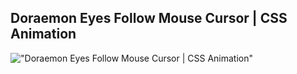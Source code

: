 ## Doraemon Eyes Follow Mouse Cursor | CSS Animation

!["Doraemon Eyes Follow Mouse Cursor | CSS Animation"](https://user-images.githubusercontent.com/67447840/183949180-d97b14ba-1cec-4579-b87e-b3a0b655d607.gif "Doraemon Eyes Follow Mouse Cursor | CSS Animation")


